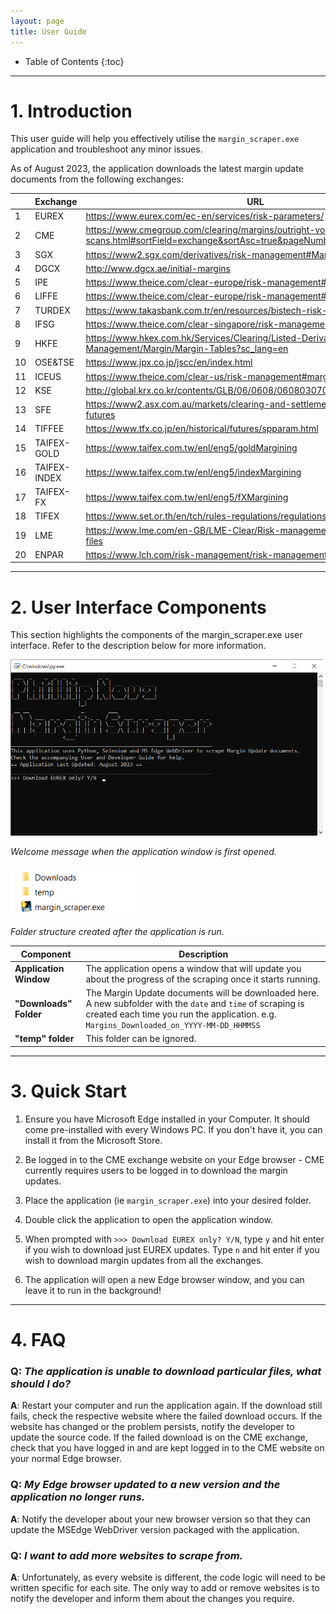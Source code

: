```yaml
---
layout: page
title: User Guide
---
```


* Table of Contents
{:toc}
--------------------------------------------------------------------------------------------------------------------
<div style="page-break-after: always;"></div>

# **1. Introduction**

This user guide will help you effectively utilise the `margin_scraper.exe` application and troubleshoot any minor issues.

As of August 2023, the application downloads the latest margin update documents from the following exchanges:

|     | Exchange     | URL                                                                                                              |
|-----|--------------|------------------------------------------------------------------------------------------------------------------|
| 1   | EUREX        | https://www.eurex.com/ec-en/services/risk-parameters/                                                          |
| 2   | CME          | https://www.cmegroup.com/clearing/margins/outright-vol-scans.html#sortField=exchange&sortAsc=true&pageNumber=1 |
| 3   | SGX          | https://www2.sgx.com/derivatives/risk-management#Margin%20Schedule                                             |
| 4   | DGCX         | http://www.dgcx.ae/initial-margins                                                                             |
| 5   | IPE          | https://www.theice.com/clear-europe/risk-management#margins-europe                                             |
| 6   | LIFFE        | https://www.theice.com/clear-europe/risk-management#margin-liffe                                               |
| 7   | TURDEX       | https://www.takasbank.com.tr/en/resources/bistech-risk-parameters                                              |
| 8   | IFSG         | https://www.theice.com/clear-singapore/risk-management                                                         |
| 9   | HKFE         | https://www.hkex.com.hk/Services/Clearing/Listed-Derivatives/Risk-Management/Margin/Margin-Tables?sc_lang=en   |
| 10  | OSE&TSE      | https://www.jpx.co.jp/jscc/en/index.html                                                                       |
| 11  | ICEUS        | https://www.theice.com/clear-us/risk-management#margin-rates                                                   |
| 12  | KSE          | http://global.krx.co.kr/contents/GLB/06/0608/0608030700/GLB0608030700.jsp                                      |
| 13  | SFE          | https://www2.asx.com.au/markets/clearing-and-settlement-services/asx-clear-futures                             |
| 14  | TIFFEE       | https://www.tfx.co.jp/en/historical/futures/spparam.html                                                       |
| 15  | TAIFEX-GOLD  | https://www.taifex.com.tw/enl/eng5/goldMargining                                                               |
| 16  | TAIFEX-INDEX | https://www.taifex.com.tw/enl/eng5/indexMargining                                                              |
| 17  | TAIFEX-FX    | https://www.taifex.com.tw/enl/eng5/fXMargining                                                                 |
| 18  | TIFEX        | https://www.set.or.th/en/tch/rules-regulations/regulations                                                     |
| 19  | LME          | https://www.lme.com/en-GB/LME-Clear/Risk-management/Margin-Parameter-files                                     |
| 20  | ENPAR        | https://www.lch.com/risk-management/risk-management-sa/sa-risk-notices                                         |

--------------------------------------------------------------------------------------------------------------------
<div style="page-break-after: always;"></div>

# **2. User Interface Components**

This section highlights the components of the margin_scraper.exe user interface. Refer to the description below for more information.

<img src="images/margin scraper welcome message.png" width="500" /> 

_Welcome message when the application window is first opened._


<img src="images/margin scraper folder structure.png" width="200" /> 

_Folder structure created after the application is run._

| Component                       | Description                                                                                             |
|---------------------------------|---------------------------------------------------------------------------------------------------------|
| **Application Window**          | The application opens a window that will update you about the progress of the scraping once it starts running.  |
| **"Downloads" Folder**          | The Margin Update documents will be downloaded here. A new subfolder with the `date` and `time` of scraping is created each time you run the application. e.g. `Margins_Downloaded_on_YYYY-MM-DD_HHMMSS` |
|**"temp" folder**                | This folder can be ignored.                                                                             |

--------------------------------------------------------------------------------------------------------------------
<div style="page-break-after: always;"></div>

# **3. Quick Start**

1. Ensure you have Microsoft Edge installed in your Computer. It should come pre-installed with every Windows PC. If you don't have it, you can install it from the Microsoft Store.

2. Be logged in to the CME exchange website on your Edge browser - CME currently requires users to be logged in to download the margin updates.

3. Place the application (ie `margin_scraper.exe`) into your desired folder.

4. Double click the application to open the application window.

5. When prompted with `>>> Download EUREX only? Y/N`, type `y` and hit enter if you wish to download just EUREX updates. Type `n` and hit enter if you wish to download margin updates from all the exchanges.

6. The application will open a new Edge browser window, and you can leave it to run in the background!

--------------------------------------------------------------------------------------------------------------------
# **4. FAQ**

### **Q**: *The application is unable to download particular files, what should I do?* <br>
**A**: Restart your computer and run the application again. If the download still fails, check the respective website where the failed download occurs. If the website has changed or the problem persists, notify the developer to update the source code. If the failed download is on the CME exchange, check that you have logged in and are kept logged in to the CME website on your normal Edge browser.

### **Q**: *My Edge browser updated to a new version and the application no longer runs.* <br>
**A**: Notify the developer about your new browser version so that they can update the MSEdge WebDriver version packaged with the application.

### **Q**: *I want to add more websites to scrape from.* <br>
**A**: Unfortunately, as every website is different, the code logic will need to be written specific for each site. The only way to add or remove websites is to notify the developer and inform them about the changes you require.
